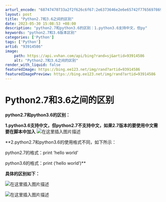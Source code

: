```yaml
---
arturl_encode: "68747470733a2f2f626c6f67:2e6373646e2e6e65742f77656978696e5f3432353636323531:2f61727469636c652f64657461696c732f3933393134353836"
layout: post
title: "Python2.7和3.6之间的区别"
date: 2023-05-30 15:08:53 +08:00
description: "python2.7和python3.6的区别：1.python3.6支持中文，但py"
keywords: "python2.7和3.6版本区别"
categories: ['Python']
tags: ['Python']
artid: "93914586"
image:
    path: https://api.vvhan.com/api/bing?rand=sj&artid=93914586
    alt: "Python2.7和3.6之间的区别"
render_with_liquid: false
featuredImage: https://bing.ee123.net/img/rand?artid=93914586
featuredImagePreview: https://bing.ee123.net/img/rand?artid=93914586
---
```


# Python2.7和3.6之间的区别

**python2.7和python3.6的区别：**

**1.python3.6支持中文，但python2.7不支持中文，如果2.7版本的要使用中文需要在脚本中加入**
![在这里插入图片描述](https://i-blog.csdnimg.cn/blog_migrate/bfe81e2ba6ebc8eb19ebdbb2c0bb4576.png)
  
**2.python2.7和python3.6的使用格式不同，如下所示：
  

python2.7的格式：print ‘hello world’
  

python3.6的格式：print (‘hello world’)**

**具体的区别如下：**
  
![在这里插入图片描述](https://i-blog.csdnimg.cn/blog_migrate/2ac790912df53ba409da3ad01c9c7cb7.png)
  
![在这里插入图片描述](https://i-blog.csdnimg.cn/blog_migrate/b7dd7aa2f64abfe59765a494b4cbf502.png)